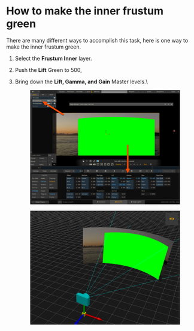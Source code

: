 # How to make the inner frustum green

There are many different ways to accomplish this task, here is one way to make the inner frustum green.

1. Select the **Frustum Inner** layer.
2. Push the **Lift** Green to 500,&#x20;
3.  Bring down the **Lift, Gamma, and Gain** Master levels.\


    <figure><img src="../.gitbook/assets/image (1) (1) (1) (1) (1) (1) (1) (1) (1) (1) (1) (1) (1) (1) (1) (1) (1) (1) (1) (1) (1) (1) (1).png" alt=""><figcaption></figcaption></figure>

    <figure><img src="../.gitbook/assets/image (120).png" alt=""><figcaption></figcaption></figure>

